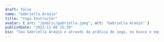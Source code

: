 ```yaml
---
draft: false
name: "Gabriella Araújo"
title: "Yoga Instructor"
avatar: { src: "/public/gabriella.jpeg", alt: "Gabriella Araújo" }
publishDate: "2022-11-08 15:39"
bio: "Sou Gabriella Araújo e através da prática do ioga, eu busco o equilíbrio da mente e o bem-estar do corpo. Meu objetivo é a democratização do ioga, demostrar que a prática é acessível a todos os corpos."
---
```

